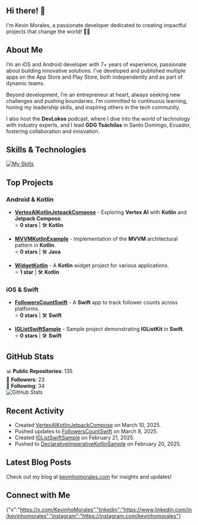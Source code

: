 ## Hi there! 👋

I'm Kevin Morales, a passionate developer dedicated to creating impactful projects that change the world! 🚀🧡

## About Me

I’m an iOS and Android developer with 7+ years of experience, passionate about building innovative solutions. I’ve developed and published multiple apps on the App Store and Play Store, both independently and as part of dynamic teams.

Beyond development, I’m an entrepreneur at heart, always seeking new challenges and pushing boundaries. I’m committed to continuous learning, honing my leadership skills, and inspiring others in the tech community.

I also host the **DevLokos** podcast, where I dive into the world of technology with industry experts, and I lead **GDG Tsáchilas** in Santo Domingo, Ecuador, fostering collaboration and innovation.

## Skills & Technologies
[![My Skills](https://skillicons.dev/icons?i=kotlin,swift,java,androidstudio,docker,git,github,graphql,html,css,react,nodejs,aws,azure,linux,visualstudio,wordpress,gcp,dart,vercel)](https://skillicons.dev)


## Top Projects

### Android & Kotlin
- [**VertexAIKotlinJetpackCompose**](https://github.com/KevinhoMorales/VertexAIKotlinJetpackCompose) - Exploring **Vertex AI** with **Kotlin** and **Jetpack Compose**.  
  ⭐ **0 stars** | 🛠 **Kotlin**  

- [**MVVMKotlinExample**](https://github.com/KevinhoMorales/MVVMKotlinExample) - Implementation of the **MVVM** architectural pattern in **Kotlin**.  
  ⭐ **0 stars** | 🛠 **Java**  

- [**WidgetKotlin**](https://github.com/KevinhoMorales/WidgetKotlin) - A **Kotlin** widget project for various applications.  
  ⭐ **1 star** | 🛠 **Kotlin**  

### iOS & Swift
- [**FollowersCountSwift**](https://github.com/KevinhoMorales/FollowersCountSwift) - A **Swift** app to track follower counts across platforms.  
  ⭐ **0 stars** | 🛠 **Swift**  

- [**IGListSwiftSample**](https://github.com/KevinhoMorales/IGListSwiftSample) - Sample project demonstrating **IGListKit** in **Swift**.  
  ⭐ **0 stars** | 🛠 **Swift**  

## GitHub Stats

📊 **Public Repositories**: 135  
👥 **Followers**: 23  
👤 **Following**: 34  
![GitHub Stats](https://github-readme-stats.vercel.app/api?username=KevinhoMorales&show_icons=true&theme=radical)

## Recent Activity

- Created [VertexAIKotlinJetpackCompose](https://github.com/KevinhoMorales/VertexAIKotlinJetpackCompose) on March 10, 2025.
- Pushed updates to [FollowersCountSwift](https://github.com/KevinhoMorales/FollowersCountSwift) on March 8, 2025.
- Created [IGListSwiftSample](https://github.com/KevinhoMorales/IGListSwiftSample) on February 21, 2025.
- Pushed to [DeclarativeImperativeKotlinSample](https://github.com/KevinhoMorales/DeclarativeImperativeKotlinSample) on February 20, 2025.

## Latest Blog Posts

Check out my blog at [kevinhomorales.com](https://kevinhomorales.com) for insights and updates!

## Connect with Me

{"x":"https://x.com/KevinhoMorales","linkedin":"https://www.linkedin.com/in/kevinhomorales","instagram":"https://instagram.com/kevinhomorales"}